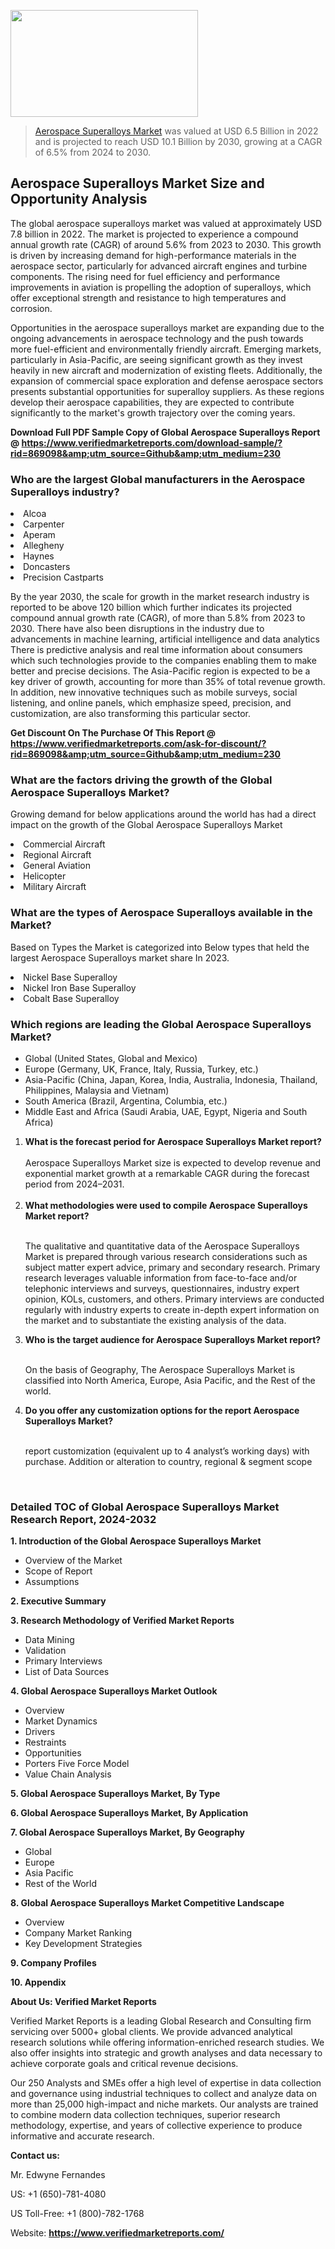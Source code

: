 <img src="https://ffe5etoiles.com/wp-content/uploads/2024/12/MST1-300x171.png" alt="" width="300" height="171" class="alignnone size-medium wp-image-20088" /><blockquote><p><p><a href="https://www.verifiedmarketreports.com/download-sample/?rid=869098&utm_source=Github&utm_medium=230" target="_blank">Aerospace Superalloys Market</a> was valued at USD 6.5 Billion in 2022 and is projected to reach USD 10.1 Billion by 2030, growing at a CAGR of 6.5% from 2024 to 2030.</p></blockquote><p><h2>Aerospace Superalloys Market Size and Opportunity Analysis</h2> <p>The global aerospace superalloys market was valued at approximately USD 7.8 billion in 2022. The market is projected to experience a compound annual growth rate (CAGR) of around 5.6% from 2023 to 2030. This growth is driven by increasing demand for high-performance materials in the aerospace sector, particularly for advanced aircraft engines and turbine components. The rising need for fuel efficiency and performance improvements in aviation is propelling the adoption of superalloys, which offer exceptional strength and resistance to high temperatures and corrosion.</p> <p>Opportunities in the aerospace superalloys market are expanding due to the ongoing advancements in aerospace technology and the push towards more fuel-efficient and environmentally friendly aircraft. Emerging markets, particularly in Asia-Pacific, are seeing significant growth as they invest heavily in new aircraft and modernization of existing fleets. Additionally, the expansion of commercial space exploration and defense aerospace sectors presents substantial opportunities for superalloy suppliers. As these regions develop their aerospace capabilities, they are expected to contribute significantly to the market's growth trajectory over the coming years.</p> </p><p class=""><strong>Download Full PDF Sample Copy of Global Aerospace Superalloys Report @ <a href="https://www.verifiedmarketreports.com/download-sample/?rid=869098&amp;utm_source=Github&amp;utm_medium=230" target="_blank">https://www.verifiedmarketreports.com/download-sample/?rid=869098&amp;utm_source=Github&amp;utm_medium=230</a></strong></p><h3 id="" class="">Who are the largest Global manufacturers in the Aerospace Superalloys industry?</h3><p><li>Alcoa</li><li> Carpenter</li><li> Aperam</li><li> Allegheny</li><li> Haynes</li><li> Doncasters</li><li> Precision Castparts</li></p><div class=""><div class="" dir="" data-message-author-role="" data-message-id="" data-message-model-slug=""><div class=""><div class=""><div class=""><div class="" dir="" data-message-author-role="" data-message-id="" data-message-model-slug=""><div class=""><div class=""><p>By the year 2030, the scale for growth in the market research industry is reported to be above 120 billion which further indicates its projected compound annual growth rate (CAGR), of more than 5.8% from 2023 to 2030. There have also been disruptions in the industry due to advancements in machine learning, artificial intelligence and data analytics There is predictive analysis and real time information about consumers which such technologies provide to the companies enabling them to make better and precise decisions. The Asia-Pacific region is expected to be a key driver of growth, accounting for more than 35% of total revenue growth. In addition, new innovative techniques such as mobile surveys, social listening, and online panels, which emphasize speed, precision, and customization, are also transforming this particular sector.</p><p><strong>Get Discount On The Purchase Of This Report @&nbsp; <a href="https://www.verifiedmarketreports.com/ask-for-discount/?rid=869098&amp;utm_source=Github&amp;utm_medium=230" target="_blank">https://www.verifiedmarketreports.com/ask-for-discount/?rid=869098&amp;utm_source=Github&amp;utm_medium=230</a></strong></p></div></div></div></div></div></div></div></div><h3 id="" class="">What are the factors driving the growth of the Global Aerospace Superalloys Market?</h3><p id="" class="">Growing demand for below applications around the world has had a direct impact on the growth of the Global Aerospace Superalloys Market</p><p id="" class=""><li>Commercial Aircraft</li><li> Regional Aircraft</li><li> General Aviation</li><li> Helicopter</li><li> Military Aircraft</li></p><h3 id="" class="">What are the types of Aerospace Superalloys available in the Market?</h3><p id="" class="">Based on Types the Market is categorized into Below types that held the largest Aerospace Superalloys market share In 2023.</p><p id="" class=""><li>Nickel Base Superalloy</li><li> Nickel Iron Base Superalloy</li><li> Cobalt Base Superalloy</li></p><h3 id="" class="">Which regions are leading the Global Aerospace Superalloys Market?</h3><ul><li>Global (United States, Global and Mexico)</li><li>Europe (Germany, UK, France, Italy, Russia, Turkey, etc.)</li><li>Asia-Pacific (China, Japan, Korea, India, Australia, Indonesia, Thailand, Philippines, Malaysia and Vietnam)</li><li>South America (Brazil, Argentina, Columbia, etc.)</li><li>Middle East and Africa (Saudi Arabia, UAE, Egypt, Nigeria and South Africa)</li></ul><p><ol><li><strong>What is the forecast period for Aerospace Superalloys Market report?<br /></strong><br /><span data-sheets-root="1" data-sheets-value="{&quot;1&quot;:2,&quot;2&quot;:&quot;XXXX size is expected to develop revenue and exponential market growth at a remarkable CAGR during the forecast period from 2024&ndash;2030.&quot;}" data-sheets-userformat="{&quot;2&quot;:12674,&quot;4&quot;:{&quot;1&quot;:2,&quot;2&quot;:16776960},&quot;10&quot;:2,&quot;11&quot;:0,&quot;15&quot;:&quot;Arial&quot;,&quot;16&quot;:12}">Aerospace Superalloys Market size is expected to develop revenue and exponential market growth at a remarkable CAGR during the forecast period from 2024&ndash;2031.</span><br /><br /></li><li><strong>What methodologies were used to compile Aerospace Superalloys Market report?<br /><br /></strong><p>The qualitative and quantitative data of the&nbsp;Aerospace Superalloys Market is prepared through various research considerations such as subject matter expert advice, primary and secondary research. Primary research leverages valuable information from face-to-face and/or telephonic interviews and surveys, questionnaires, industry expert opinion, KOLs, customers, and others. Primary interviews are conducted regularly with industry experts to create in-depth expert information on the market and to substantiate the existing analysis of the data.&nbsp;</p></li><li><strong>Who is the target audience for Aerospace Superalloys Market report?<br /><br /></strong><p>On the basis of Geography, The&nbsp;Aerospace Superalloys Market is classified into North America, Europe, Asia Pacific, and the Rest of the world.</p></li><li><strong>Do you offer any customization options for the report Aerospace Superalloys Market?<br /><br /></strong><p>report customization (equivalent up to 4 analyst&rsquo;s working days) with purchase. Addition or alteration to country, regional &amp; segment scope</p><p>&nbsp;</p></li></ol></p><h3 id="" class="">Detailed TOC of Global Aerospace Superalloys Market Research Report, 2024-2032</h3><p id="" class=""><strong>1. Introduction of the Global Aerospace Superalloys Market</strong></p><ul><li>Overview of the Market</li><li>Scope of Report</li><li>Assumptions</li></ul><p id="" class=""><strong>2. Executive Summary</strong></p><p id="" class=""><strong>3. Research Methodology of&nbsp;Verified Market Reports</strong></p><ul><li>Data Mining</li><li>Validation</li><li>Primary Interviews</li><li>List of Data Sources</li></ul><p id="" class=""><strong>4. Global Aerospace Superalloys Market Outlook</strong></p><ul><li>Overview</li><li>Market Dynamics</li><li>Drivers</li><li>Restraints</li><li>Opportunities</li><li>Porters Five Force Model</li><li>Value Chain Analysis</li></ul><p id="" class=""><strong>5. Global Aerospace Superalloys Market, By&nbsp;Type</strong></p><p id="" class=""><strong>6. Global Aerospace Superalloys Market, By Application</strong></p><p id="" class=""><strong>7. Global Aerospace Superalloys Market, By Geography</strong></p><ul><li>Global</li><li>Europe</li><li>Asia Pacific</li><li>Rest of the World</li></ul><p id="" class=""><strong>8. Global Aerospace Superalloys Market Competitive Landscape</strong></p><ul><li>Overview</li><li>Company Market Ranking</li><li>Key Development Strategies</li></ul><p id="" class=""><strong>9. Company Profiles</strong></p><p id="" class=""><strong>10. Appendix</strong></p><p id="" class=""><strong>About Us: Verified Market Reports</strong></p><p id="" class="">Verified Market Reports is a leading Global Research and Consulting firm servicing over 5000+ global clients. We provide advanced analytical research solutions while offering information-enriched research studies. We also offer insights into strategic and growth analyses and data necessary to achieve corporate goals and critical revenue decisions.</p><p id="" class="">Our 250 Analysts and SMEs offer a high level of expertise in data collection and governance using industrial techniques to collect and analyze data on more than 25,000 high-impact and niche markets. Our analysts are trained to combine modern data collection techniques, superior research methodology, expertise, and years of collective experience to produce informative and accurate research.</p><p id="" class=""><strong>Contact us:</strong></p><p id="" class="">Mr. Edwyne Fernandes</p><p id="" class="">US: +1 (650)-781-4080</p><p id="" class="">US Toll-Free: +1 (800)-782-1768</p><p id="" class="">Website: <a target="" data-test-app-aware-link=""><strong>https://www.verifiedmarketreports.com/</strong></a></p>
